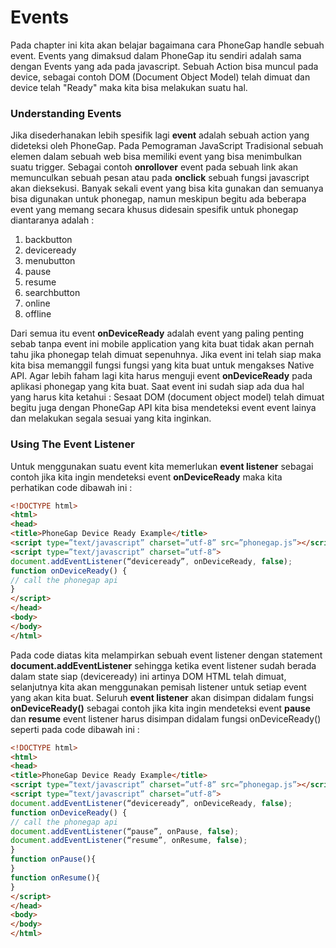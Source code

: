 <h1>Events</h1>

<p>Pada chapter ini kita akan belajar bagaimana cara PhoneGap handle sebuah event. Events yang dimaksud dalam PhoneGap itu sendiri adalah sama dengan Events yang ada pada javascript. Sebuah Action bisa muncul pada device, sebagai contoh DOM (Document Object Model) telah dimuat dan device telah "Ready" maka kita bisa melakukan suatu hal.</p>

<h3>Understanding Events</h3>
<p>Jika disederhanakan lebih spesifik lagi <strong>event</strong> adalah sebuah action yang dideteksi oleh PhoneGap. Pada Pemograman JavaScript Tradisional sebuah elemen dalam sebuah web bisa memiliki event yang bisa menimbulkan suatu trigger. Sebagai contoh <strong>onrollover</strong> event pada sebuah link akan memunculkan sebuah pesan atau pada <strong>onclick</strong> sebuah fungsi javascript akan dieksekusi.
Banyak sekali event yang bisa kita gunakan dan semuanya bisa digunakan untuk phonegap, namun meskipun begitu ada beberapa event yang memang secara khusus didesain spesifik untuk phonegap diantaranya adalah :</p>

<ol>
<li>backbutton</li>
<li>deviceready</li>
<li>menubutton</li>
<li>pause</li>
<li>resume</li>
<li>searchbutton</li>
<li>online</li>
<li>offline</li>
</ol>

<p>Dari semua itu event <strong>onDeviceReady</strong> adalah event yang paling penting sebab tanpa event ini mobile application yang kita buat tidak akan pernah tahu jika phonegap telah dimuat sepenuhnya. Jika event ini telah siap maka kita bisa memanggil fungsi fungsi yang kita buat untuk mengakses Native API. Agar lebih faham lagi kita harus menguji event <strong>onDeviceReady</strong> pada aplikasi phonegap yang kita buat. Saat event ini sudah siap ada dua hal yang harus kita ketahui : 
Sesaat DOM (document object model) telah dimuat begitu juga dengan PhoneGap API kita bisa mendeteksi event event lainya dan melakukan segala sesuai yang kita inginkan.</p>

<h3>Using The Event Listener</h3>
<p>Untuk menggunakan suatu event kita memerlukan <strong>event listener</strong> sebagai contoh jika kita ingin mendeteksi event <strong>onDeviceReady</strong> maka kita perhatikan code dibawah ini : </p>


```html
<!DOCTYPE html>
<html>
<head>
<title>PhoneGap Device Ready Example</title>
<script type=”text/javascript” charset=”utf-8” src=”phonegap.js”></script>
<script type=”text/javascript” charset=”utf-8”>
document.addEventListener(“deviceready”, onDeviceReady, false);
function onDeviceReady() {
// call the phonegap api
}
</script>
</head>
<body>
</body>
</html>
```

<p>Pada code diatas kita melampirkan sebuah event listener dengan statement <strong>document.addEventListener</strong> sehingga ketika event listener sudah berada dalam state siap (deviceready) ini artinya DOM HTML telah dimuat, selanjutnya kita akan menggunakan pemisah listener untuk setiap event yang akan kita buat. Seluruh <strong>event listener</strong> akan disimpan didalam fungsi <b>onDeviceReady()</b> sebagai contoh jika kita ingin mendeteksi event <b>pause</b> dan <b>resume</b> event listener harus
disimpan didalam fungsi onDeviceReady() seperti pada code dibawah ini :</p>

```html
<!DOCTYPE html>
<html>
<head>
<title>PhoneGap Device Ready Example</title>
<script type=”text/javascript” charset=”utf-8” src=”phonegap.js”></script>
<script type=”text/javascript” charset=”utf-8”>
document.addEventListener(“deviceready”, onDeviceReady, false);
function onDeviceReady() {
// call the phonegap api
document.addEventListener(“pause”, onPause, false);
document.addEventListener(“resume”, onResume, false);
}
function onPause(){
}
function onResume(){
}
</script>
</head>
<body>
</body>
</html>
```
